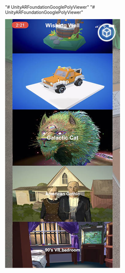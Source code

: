 "# UnityARFoundationGooglePolyViewer"
"# UnityARFoundationGooglePolyViewer"

![alt text](https://raw.githubusercontent.com/serhanio/UnityARFoundationGooglePolyViewer/master/MediaSamples/app_menu_1.jpeg)
